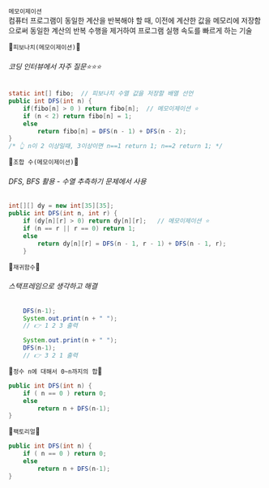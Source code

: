 `메모이제이션`</br>
컴퓨터 프로그램이 동일한 계산을 반복해야 할 때, 이전에 계산한 값을 메모리에 저장함으로써 동일한 계산의 반복 수행을 제거하여 프로그램 실행 속도를 빠르게 하는 기술

🙉`피보나치(메모이제이션)`🙉 </br>
###### 코딩 인터뷰에서 자주 질문⭐️⭐️⭐️
```java
static int[] fibo;  // 피보나치 수열 값을 저장할 배열 선언
public int DFS(int n) {
    if(fibo[n] > 0 ) return fibo[n];  // 메모이제이션 ⭐️
    if (n < 2) return fibo[n] = 1;
    else
        return fibo[n] = DFS(n - 1) + DFS(n - 2);
}
/* 👆 n이 2 이상일때, 3이상이면 n==1 return 1; n==2 return 1; */
```

🙉`조합 수(메모이제이션)`🙉 </br>
###### DFS, BFS 활용 - 수열 추측하기 문제에서 사용 
```java
int[][] dy = new int[35][35];
public int DFS(int n, int r) {
    if (dy[n][r] > 0) return dy[n][r];   // 메모이제이션 ⭐️
    if (n == r || r == 0) return 1;
    else 
        return dy[n][r] = DFS(n - 1, r - 1) + DFS(n - 1, r);
    }
```

🙉`재귀함수`🙉</br>
###### 스택프레임으로 생각하고 해결
```java
    DFS(n-1);
    System.out.print(n + " ");
    // 👉 1 2 3 출력

    System.out.print(n + " ");
    DFS(n-1);
    // 👉 3 2 1 출력
```

🙉`정수 n에 대해서 0~n까지의 합`🙉
```java
public int DFS(int n) {
    if ( n == 0 ) return 0;
    else
        return n + DFS(n-1);
}
```

🙉`팩토리얼`🙉
```java
public int DFS(int n) {
    if ( n == 0 ) return 0;
    else
        return n + DFS(n-1);
}
```



